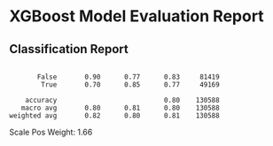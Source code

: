 # XGBoost Model Evaluation Report

## Classification Report

```              precision    recall  f1-score   support

       False       0.90      0.77      0.83     81419
        True       0.70      0.85      0.77     49169

    accuracy                           0.80    130588
   macro avg       0.80      0.81      0.80    130588
weighted avg       0.82      0.80      0.81    130588

```
Scale Pos Weight: 1.66
